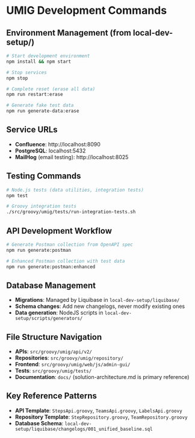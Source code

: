 # UMIG Development Commands

## Environment Management (from local-dev-setup/)
```bash
# Start development environment
npm install && npm start

# Stop services
npm stop

# Complete reset (erase all data)
npm run restart:erase

# Generate fake test data
npm run generate-data:erase
```

## Service URLs
- **Confluence**: http://localhost:8090
- **PostgreSQL**: localhost:5432 
- **MailHog** (email testing): http://localhost:8025

## Testing Commands
```bash
# Node.js tests (data utilities, integration tests)
npm test

# Groovy integration tests
./src/groovy/umig/tests/run-integration-tests.sh
```

## API Development Workflow
```bash
# Generate Postman collection from OpenAPI spec
npm run generate:postman

# Enhanced Postman collection with test data
npm run generate:postman:enhanced
```

## Database Management
- **Migrations**: Managed by Liquibase in `local-dev-setup/liquibase/`
- **Schema changes**: Add new changelogs, never modify existing ones
- **Data generation**: NodeJS scripts in `local-dev-setup/scripts/generators/`

## File Structure Navigation
- **APIs**: `src/groovy/umig/api/v2/`
- **Repositories**: `src/groovy/umig/repository/`
- **Frontend**: `src/groovy/umig/web/js/admin-gui/`
- **Tests**: `src/groovy/umig/tests/`
- **Documentation**: `docs/` (solution-architecture.md is primary reference)

## Key Reference Patterns
- **API Template**: `StepsApi.groovy`, `TeamsApi.groovy`, `LabelsApi.groovy`
- **Repository Template**: `StepRepository.groovy`, `TeamRepository.groovy`
- **Database Schema**: `local-dev-setup/liquibase/changelogs/001_unified_baseline.sql`